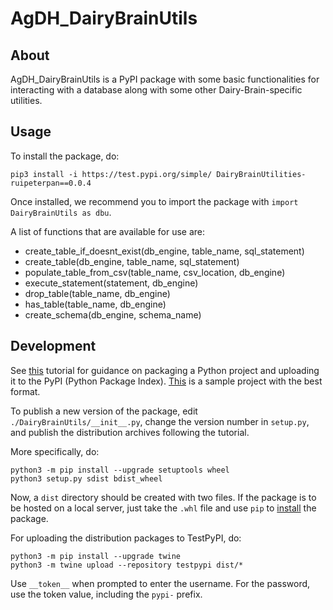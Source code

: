 # AgDH_DairyBrainUtils

## About
AgDH_DairyBrainUtils is a PyPI package with some basic functionalities for interacting with a database along with some other Dairy-Brain-specific utilities.

## Usage
To install the package, do:

`pip3 install -i https://test.pypi.org/simple/ DairyBrainUtilities-ruipeterpan==0.0.4`

Once installed, we recommend you to import the package with `import DairyBrainUtils as dbu`.

A list of functions that are available for use are:

* create_table_if_doesnt_exist(db_engine, table_name, sql_statement)
* create_table(db_engine, table_name, sql_statement)
* populate_table_from_csv(table_name, csv_location, db_engine)
* execute_statement(statement, db_engine)
* drop_table(table_name, db_engine)
* has_table(table_name, db_engine)
* create_schema(db_engine, schema_name)


## Development
See [this](https://packaging.python.org/tutorials/packaging-projects/) tutorial for guidance on packaging a Python project and uploading it to the PyPI (Python Package Index).
[This](https://github.com/pypa/sampleproject) is a sample project with the best format.


To publish a new version of the package, edit `./DairyBrainUtils/__init__.py`, change the version number in `setup.py`, and publish the distribution archives following the tutorial.

More specifically, do:

```
python3 -m pip install --upgrade setuptools wheel
python3 setup.py sdist bdist_wheel
```
Now, a `dist` directory should be created with two files. If the package is to be hosted on a local server, just take the `.whl` file and use `pip` to [install](https://stackoverflow.com/questions/27885397/how-do-i-install-a-python-package-with-a-whl-file) the package. 

For uploading the distribution packages to TestPyPI, do:
```
python3 -m pip install --upgrade twine
python3 -m twine upload --repository testpypi dist/*
```

Use `__token__` when prompted to enter the username. For the password, use the token value, including the `pypi-` prefix.




